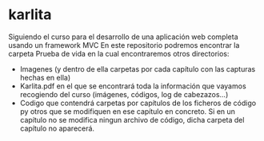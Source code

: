 # karlita
Siguiendo el curso para el desarrollo de una aplicación web completa usando un framework MVC
En este repositorio podremos encontrar la carpeta Prueba de vida en la cual encontraremos otros directorios:
- Imagenes (y dentro de ella carpetas por cada capítulo con las capturas hechas en ella)
- Karlita.pdf en el que se encontrará toda la información que vayamos recogiendo del curso (imágenes, códigos, log de cabezazos...)
- Codigo que contendrá carpetas por capítulos de los ficheros de código py otros que se modifiquen en ese capítulo en concreto. Si en un capítulo no se modifica ningun archivo de código, dicha carpeta del capítulo no aparecerá.
